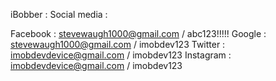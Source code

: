 iBobber :
Social media :

 Facebook : stevewaugh1000@gmail.com / abc123!!!!!
 Google : stevewaugh1000@gmail.com  / imobdev123
 Twitter : imobdevdevice@gmail.com / imobdev123
 Instagram : imobdevdevice@gmail.com / imobdev123

